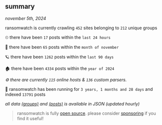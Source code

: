 
## summary
_november 5th, 2024_

ransomwatch is currently crawling `452` sites belonging to `212` unique groups

⏲ there have been `17` posts within the `last 24 hours`

🦈 there have been `65` posts within the `month of november`

🪐 there have been `1262` posts within the `last 90 days`

🏚 there have been `4334` posts within the `year of 2024`

_⚙️ there are currently `115` online hosts & `136` custom parsers._

🦕 ransomwatch has been running for `3 years, 1 months and 28 days` and indexed `13791` posts

_all data  [(groups)](http://ransomwhat.telemetry.ltd/groups) and [(posts)](http://ransomwhat.telemetry.ltd/posts) is available in JSON (updated hourly)_

> ransomwatch is fully [open source](https://github.com/joshhighet/ransomwatch#ransomwatch--). please consider [sponsoring](https://github.com/sponsors/joshhighet) if you find it useful!

